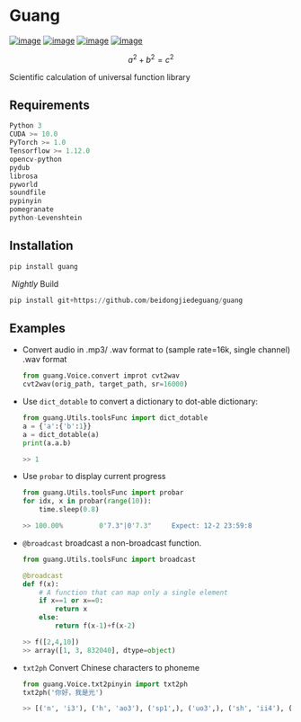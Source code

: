 # Guang

[![image](https://img.shields.io/badge/Pypi-0.0.7.6.5-green.svg)](https://pypi.org/project/guang)
[![image](https://img.shields.io/badge/python-3.X-blue.svg)](https://www.python.org/)
[![image](https://img.shields.io/badge/license-GNU_GPL--v3-blue.svg)](LICENSE)
[![image](https://img.shields.io/badge/author-K.y-orange.svg?style=flat-square&logo=appveyor)](https://github.com/beidongjiedeguang)

$$
a^2 + b^2 = c^2
$$


Scientific calculation of universal function library

## Requirements

```python
Python 3
CUDA >= 10.0
PyTorch >= 1.0
Tensorflow >= 1.12.0
opencv-python
pydub
librosa
pyworld
soundfile
pypinyin
pomegranate
python-Levenshtein
```



## Installation

```python
pip install guang
```

​	*Nightly* Build

```python
pip install git+https://github.com/beidongjiedeguang/guang
```



## Examples

- Convert audio in .mp3/ .wav format to (sample rate=16k, single channel) .wav format

  ```python
  from guang.Voice.convert improt cvt2wav
  cvt2wav(orig_path, target_path, sr=16000)
  ```



* Use `dict_dotable` to convert a dictionary to dot-able dictionary:

  ```python
  from guang.Utils.toolsFunc import dict_dotable
  a = {'a':{'b':1}}
  a = dict_dotable(a)
  print(a.a.b)
  
  >> 1
  ```

  

* Use `probar` to display current progress

  ```python
  from guang.Utils.toolsFunc import probar
  for idx, x in probar(range(10)):
      time.sleep(0.8)
  
  >> 100.00%         0'7.3"|0'7.3"     Expect: 12-2 23:59:8
  ```

  

* `@broadcast`  broadcast a non-broadcast function.

  ```python
  from guang.Utils.toolsFunc import broadcast
  
  @broadcast
  def f(x):
      # A function that can map only a single element
      if x==1 or x==0:
          return x
      else:
          return f(x-1)+f(x-2)
  
  >> f([2,4,10])
  >> array([1, 3, 832040], dtype=object)
  ```

  

* `txt2ph` Convert Chinese characters to phoneme

  ```python
  from guang.Voice.txt2pinyin import txt2ph
  txt2ph('你好，我是光')
  
  >> [('n', 'i3'), ('h', 'ao3'), ('sp1',), ('uo3',), ('sh', 'ii4'), ('g', 'uang1')]
  ```

  








